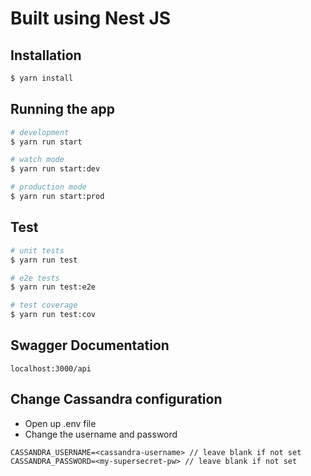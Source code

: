 # Built using Nest JS

## Installation

```bash
$ yarn install
```

## Running the app

```bash
# development
$ yarn run start

# watch mode
$ yarn run start:dev

# production mode
$ yarn run start:prod
```

## Test

```bash
# unit tests
$ yarn run test

# e2e tests
$ yarn run test:e2e

# test coverage
$ yarn run test:cov
```

## Swagger Documentation

```
localhost:3000/api
```

## Change Cassandra configuration

- Open up .env file
- Change the username and password

```
CASSANDRA_USERNAME=<cassandra-username> // leave blank if not set
CASSANDRA_PASSWORD=<my-supersecret-pw> // leave blank if not set
```
